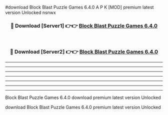 #download Block Blast Puzzle Games 6.4.0 A P K [MOD] premium latest version Unlocked nsnwx 



<div align="center">
<h3>🔴 Download [Server1] 👉👉 <a href="https://apkdownload2.web.app/">Block Blast Puzzle Games 6.4.0</a></h3><br>

<h3>🔴 Download [Server2] 👉👉 <a href="https://apkdownload2.web.app/">Block Blast Puzzle Games 6.4.0</a></h3>
</div>





----------------------------------------------------------

----------------------------------------------------------

----------------------------------------------------------

----------------------------------------------------------

----------------------------------------------------------

----------------------------------------------------------

----------------------------------------------------------

Block Blast Puzzle Games 6.4.0 download premium latest version Unlocked

download Block Blast Puzzle Games 6.4.0 premium latest version Unlocked
